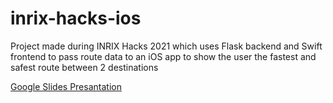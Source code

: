 # inrix-hacks-ios
Project made during INRIX Hacks 2021 which uses Flask backend and Swift frontend to pass route data to an iOS app to show the user the fastest and safest route between 2 destinations

[Google Slides Presantation](https://docs.google.com/presentation/d/1gpykGan4e6D9y8hhy8LBQwXeCuokjXJogYiXsj0yTFs/edit#slide=id.gfa8a82ccf7_0_0)
